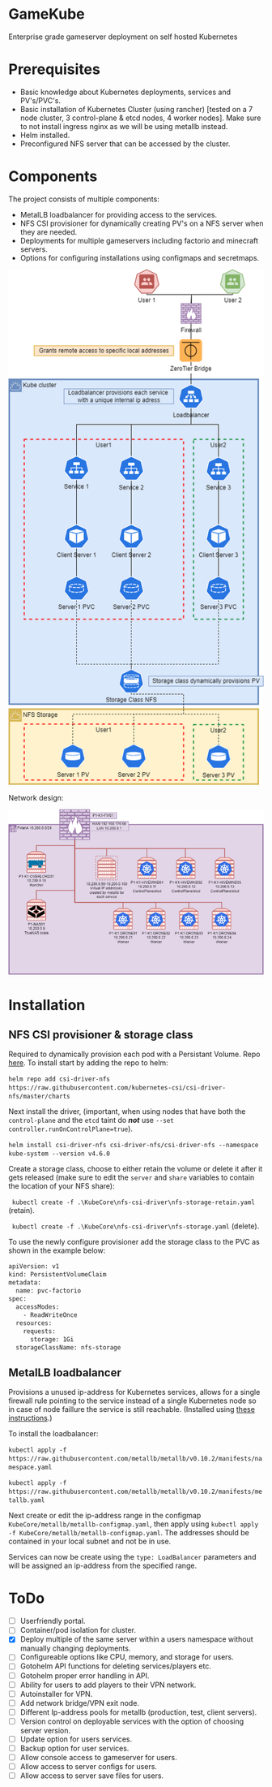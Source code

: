 # GameKube
Enterprise grade gameserver deployment on self hosted Kubernetes

# Prerequisites
- Basic knowledge about Kubernetes deployments, services and PV's/PVC's.
- Basic installation of Kubernetes Cluster (using rancher) [tested on a 7 node cluster, 3 control-plane & etcd nodes, 4 worker nodes]. Make sure to not install ingress nginx as we will be using metallb instead.
- Helm installed.
- Preconfigured NFS server that can be accessed by the cluster.

# Components
The project consists of multiple components:
- MetalLB loadbalancer for providing access to the services.
- NFS CSI provisioner for dynamically creating PV's on a NFS server when they are needed.
- Deployments for multiple gameservers including factorio and minecraft servers.
- Options for configuring installations using configmaps and secretmaps.

![Functional](Designs/GameKubeFunctionalDesignV3.drawio.png)

Network design:

![Network](Designs/GameKubeNetworkV2.drawio.png)

# Installation
## NFS CSI provisioner & storage class
Required to dynamically provision each pod with a Persistant Volume. Repo [here](https://github.com/kubernetes-csi/csi-driver-nfs/tree/master).
To install start by adding the repo to helm:

`helm repo add csi-driver-nfs https://raw.githubusercontent.com/kubernetes-csi/csi-driver-nfs/master/charts`

Next install the driver, (important, when using nodes that have both the `control-plane` and the `etcd` taint do ___not___ use `--set controller.runOnControlPlane=true`).

`helm install csi-driver-nfs csi-driver-nfs/csi-driver-nfs --namespace kube-system --version v4.6.0`

Create a storage class, choose to either retain the volume or delete it after it gets released (make sure to edit the `server` and `share` variables to contain the location of your NFS share):

` kubectl create -f .\KubeCore\nfs-csi-driver\nfs-storage-retain.yaml` (retain).

` kubectl create -f .\KubeCore\nfs-csi-driver\nfs-storage.yaml` (delete).

To use the newly configure provisioner add the storage class to the PVC as shown in the example below:

```
apiVersion: v1
kind: PersistentVolumeClaim
metadata:
  name: pvc-factorio
spec:
  accessModes:
    - ReadWriteOnce
  resources:
    requests:
      storage: 1Gi
  storageClassName: nfs-storage
```

## MetalLB loadbalancer
Provisions a unused ip-address for Kubernetes services, allows for a single firewall rule pointing to the service instead of a single Kubernetes node so in case of node faillure the service is still reachable. (Installed using [these instructions](https://docs.k0sproject.io/v1.23.6+k0s.2/examples/metallb-loadbalancer/).) 

To install the loadbalancer:

`kubectl apply -f https://raw.githubusercontent.com/metallb/metallb/v0.10.2/manifests/namespace.yaml`

`kubectl apply -f https://raw.githubusercontent.com/metallb/metallb/v0.10.2/manifests/metallb.yaml`

Next create or edit the ip-address range in the configmap `KubeCore/metallb/metallb-configmap.yaml`, then apply using `kubectl apply -f KubeCore/metallb/metallb-configmap.yaml`. The addresses should be contained in your local subnet and not be in use.

Services can now be create using the `type: LoadBalancer` parameters and will be assigned an ip-address from the specified range.

# ToDo

- [ ] Userfriendly portal.
- [ ] Container/pod isolation for cluster.
- [x] Deploy multiple of the same server within a users namespace without manually changing deployments.
- [ ] Configureable options like CPU, memory, and storage for users.
- [ ] Gotohelm API functions for deleting services/players etc.
- [ ] Gotohelm proper error handling in API.
- [ ] Ability for users to add players to their VPN network.
- [ ] Autoinstaller for VPN.
- [ ] Add network bridge/VPN exit node.
- [ ] Different Ip-address pools for metallb (production, test, client servers).
- [ ] Version control on deployable services with the option of choosing server version.
- [ ] Update option for users services.
- [ ] Backup option for user services.
- [ ] Allow console access to gameserver for users.
- [ ] Allow access to server configs for users.
- [ ] Allow access to server save files for users.
